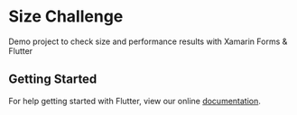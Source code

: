 # Size Challenge

Demo project to check size and performance results with Xamarin Forms & Flutter

## Getting Started

For help getting started with Flutter, view our online
[documentation](https://flutter.io/).
